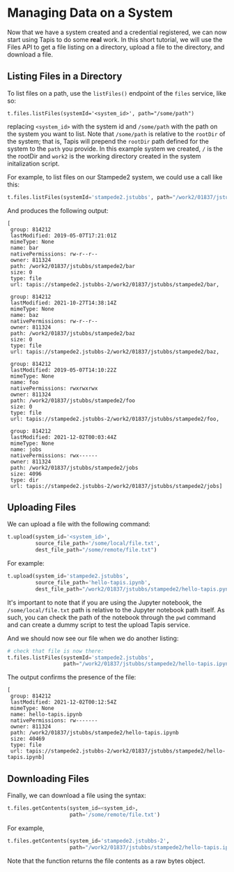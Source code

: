 # Managing Data on a System

Now that we have a system created and a credential registered, we can now start using Tapis
to do some **real** work. In this short tutorial, we will use the Files API to get a file
listing on a directory, upload a file to the directory, and download a file.

## Listing Files in a Directory
To list files on a path, use the `listFiles()` endpoint of the `files` service, like so:

```pythonx
t.files.listFiles(systemId='<system_id>', path="/some/path")
```
replacing `<system_id>` with the system id and `/some/path` with the path on the system
you want to list. Note that `/some/path` is relative to the `rootDir` of the system; that
is, Tapis will prepend the `rootDir` path defined for the system to the `path` you 
provide. In this example system we created, `/` is the the rootDir and `work2` is the working directory created in the system initalization script. 

For example, to list files on our Stampede2 system, we could use a call like this:
```python
t.files.listFiles(systemId='stampede2.jstubbs', path="/work2/01837/jstubbs/stampede2")
```
And produces the following output:
```
[ 
 group: 814212
 lastModified: 2019-05-07T17:21:01Z
 mimeType: None
 name: bar
 nativePermissions: rw-r--r--
 owner: 811324
 path: /work2/01837/jstubbs/stampede2/bar
 size: 0
 type: file
 url: tapis://stampede2.jstubbs-2/work2/01837/jstubbs/stampede2/bar,
 
 group: 814212
 lastModified: 2021-10-27T14:38:14Z
 mimeType: None
 name: baz
 nativePermissions: rw-r--r--
 owner: 811324
 path: /work2/01837/jstubbs/stampede2/baz
 size: 0
 type: file
 url: tapis://stampede2.jstubbs-2/work2/01837/jstubbs/stampede2/baz,
 
 group: 814212
 lastModified: 2019-05-07T14:10:22Z
 mimeType: None
 name: foo
 nativePermissions: rwxrwxrwx
 owner: 811324
 path: /work2/01837/jstubbs/stampede2/foo
 size: 0
 type: file
 url: tapis://stampede2.jstubbs-2/work2/01837/jstubbs/stampede2/foo,
 
 group: 814212
 lastModified: 2021-12-02T00:03:44Z
 mimeType: None
 name: jobs
 nativePermissions: rwx------
 owner: 811324
 path: /work2/01837/jstubbs/stampede2/jobs
 size: 4096
 type: dir
 url: tapis://stampede2.jstubbs-2/work2/01837/jstubbs/stampede2/jobs]
 ```

## Uploading Files
We can upload a file with the following command:
```python
t.upload(system_id='<system_id>', 
         source_file_path='/some/local/file.txt', 
         dest_file_path="/some/remote/file.txt")

```
For example:
```python
t.upload(system_id='stampede2.jstubbs', 
         source_file_path='hello-tapis.ipynb', 
         dest_file_path="/work2/01837/jstubbs/stampede2/hello-tapis.pynb")
```
It's important to note that if you are using the Jupyter notebook, the `/some/local/file.txt` path is relative to the Jupyter notebook path itself. As such, you can check the path of the notebook through the `pwd` command and can create a dummy script to test the upload Tapis service. 


And we should now see our file when we do another listing:
```python
# check that file is now there:
t.files.listFiles(systemId='stampede2.jstubbs', 
                  path="/work2/01837/jstubbs/stampede2/hello-tapis.ipynb")
```
The output confirms the presence of the file:
```
[
 group: 814212
 lastModified: 2021-12-02T00:12:54Z
 mimeType: None
 name: hello-tapis.ipynb
 nativePermissions: rw-------
 owner: 811324
 path: /work2/01837/jstubbs/stampede2/hello-tapis.ipynb
 size: 40469
 type: file
 url: tapis://stampede2.jstubbs-2/work2/01837/jstubbs/stampede2/hello-tapis.ipynb]
 ```

## Downloading Files
Finally, we can download a file using the syntax:
```python
t.files.getContents(system_id=<system_id>, 
                    path='/some/remote/file.txt')
```

For example,
```python
t.files.getContents(system_id='stampede2.jstubbs-2', 
                    path="/work2/01837/jstubbs/stampede2/hello-tapis.ipynb")
```
Note that the function returns the file contents as a raw bytes object.
